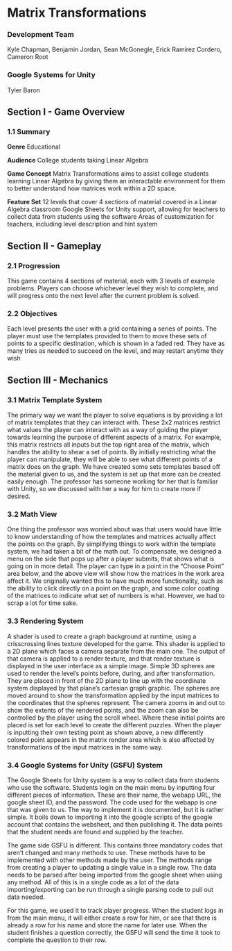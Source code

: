 # Matrix Transformations
### Development Team
Kyle Chapman, Benjamin Jordan, Sean McGonegle, Erick Ramirez Cordero, Cameron Root
### Google Systems for Unity
Tyler Baron

## Section I - Game Overview
### 1.1 Summary
**Genre**
Educational

**Audience**
College students taking Linear Algebra

**Game Concept**
Matrix Transformations aims to assist college students learning Linear Algebra by giving them an interactable environment for them to better understand how matrices work within a 2D space.

**Feature Set**
12 levels that cover 4 sections of material covered in a Linear Algebra classroom
Google Sheets for Unity support, allowing for teachers to collect data from students using the software
Areas of customization for teachers, including level description and hint system

## Section II - Gameplay
### 2.1 Progression
This game contains 4 sections of material, each with 3 levels of example problems. Players can choose whichever level they wish to complete, and will progress onto the next level after the current problem is solved. 

### 2.2 Objectives
Each level presents the user with a grid containing a series of points. The player must use the templates provided to them to move these sets of points to a specific destination, which is shown in a faded red. 
They have as many tries as needed to succeed on the level, and may restart anytime they wish

## Section III - Mechanics 
### 3.1 Matrix Template System
The primary way we want the player to solve equations is by providing a lot of matrix templates that they can interact with. These 2x2 matrices restrict what values the player can interact with as a way of guiding the player towards learning the purpose of different aspects of a matrix.
For example, this matrix restricts all inputs but the top right area of the matrix, which handles the ability to shear a set of points. By initially restricting what the player can manipulate, they will be able to see what different points of a matrix does on the graph.
We have created some sets templates based off the material given to us, and the system is set up that more can be created easily enough. The professor has someone working for her that is familiar with Unity, so we discussed with her a way for him to create more if desired.

### 3.2 Math View
One thing the professor was worried about was that users would have little to know understanding of how the templates and matrices actually affect the points on the graph. By simplifying things to work within the template system, we had taken a bit of the math out.
To compensate, we designed a menu on the side that pops up after a player submits, that shows what is going on in more detail. The player can type in a point in the “Choose Point” area below, and the above view will show how the matrices in the work area affect it. 
We originally wanted this to have much more functionality, such as the ability to click directly on a point on the graph, and some color coating of the matrices to indicate what set of numbers is what. However, we had to scrap a lot for time sake.
### 3.3 Rendering System
A shader is used to create a graph background at runtime, using a crisscrossing lines texture developed for the game. This shader is applied to a 2D plane which faces a camera separate from the main one. The output of that camera is applied to a render texture, and that render texture is displayed in the user interface as a simple image.
Simple 3D spheres are used to render the level’s points before, during, and after transformation. They are placed in front of the 2D plane to line up with the coordinate system displayed by that plane’s cartesian graph graphic. The spheres are moved around to show the transformation applied by the input matrices to the coordinates that the spheres represent. The camera zooms in and out to show the extents of the rendered points, and the zoom can also be controlled by the player using the scroll wheel. Where these initial points are placed is set for each level to create the different puzzles.
When the player is inputting their own testing point as shown above, a new differently colored point appears in the matrix render area which is also affected by transformations of the input matrices in the same way.

### 3.4 Google Systems for Unity (GSFU) System
The Google Sheets for Unity system is a way to collect data from students who use the software. Students login on the main menu by inputting four different pieces of information. These are their name, the webapp URL, the google sheet ID, and the password. The code used for the webapp is one that was given to us. The way to implement it is documented, but it is rather simple. It boils down to importing it into the google scripts of the google account that contains the websheet, and then publishing it. The data points that the student needs are found and supplied by the teacher.

The game side GSFU is different. This contains three mandatory codes that aren’t changed and many methods to use. These methods have to be implemented with other methods made by the user. The methods range from creating a player to updating a single value in a single row. The data needs to be parsed after being imported from the google sheet when using any method. All of this is in a single code as a lot of the data importing/exporting can be run through a single parsing code to pull out data needed.

For this game, we used it to track player progress. When the student logs in from the main menu, it will either create a row for him, or see that there is already a row for his name and store the name for later use. When the student finishes a question correctly, the GSFU will send the time it took to complete the question to their row.
